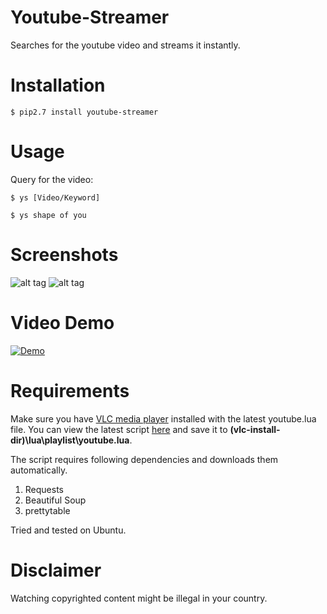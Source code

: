 # Youtube-Streamer

Searches for the youtube video and streams it instantly.


# Installation
```
$ pip2.7 install youtube-streamer
```

# Usage
Query for the video:
```
$ ys [Video/Keyword]
```

```
$ ys shape of you
```

# Screenshots
![alt tag](https://github.com/dushyantRathore/Youtube-Streamer/blob/master/screenshots/1.png)
![alt tag](https://github.com/dushyantRathore/Youtube-Streamer/blob/master/screenshots/2.png)


# Video Demo

[![Demo](https://i.ytimg.com/vi/KX4ez2TU0mk/2.jpg?time=1491617596404)](https://www.youtube.com/watch?v=KX4ez2TU0mk)

# Requirements

Make sure you have [VLC media player](http://www.videolan.org) installed with the latest youtube.lua file. You can view the latest script [here](https://github.com/videolan/vlc/blob/master/share/lua/playlist/youtube.lua) and save it to **(vlc-install-dir)\lua\playlist\youtube.lua**.  

The script requires following dependencies and downloads them automatically.

1. Requests
2. Beautiful Soup
3. prettytable


Tried and tested on Ubuntu.

# Disclaimer

Watching copyrighted content might be illegal in your country.
